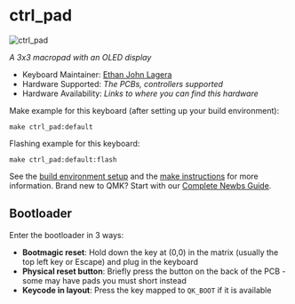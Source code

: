 # ctrl_pad

![ctrl_pad](https://imgur.com/a/q8BiN6y)

*A 3x3 macropad with an OLED display*

* Keyboard Maintainer: [Ethan John Lagera](https://github.com/Somebud0180)
* Hardware Supported: *The PCBs, controllers supported*
* Hardware Availability: *Links to where you can find this hardware*

Make example for this keyboard (after setting up your build environment):

    make ctrl_pad:default

Flashing example for this keyboard:

    make ctrl_pad:default:flash

See the [build environment setup](https://docs.qmk.fm/#/getting_started_build_tools) and the [make instructions](https://docs.qmk.fm/#/getting_started_make_guide) for more information. Brand new to QMK? Start with our [Complete Newbs Guide](https://docs.qmk.fm/#/newbs).

## Bootloader

Enter the bootloader in 3 ways:

* **Bootmagic reset**: Hold down the key at (0,0) in the matrix (usually the top left key or Escape) and plug in the keyboard
* **Physical reset button**: Briefly press the button on the back of the PCB - some may have pads you must short instead
* **Keycode in layout**: Press the key mapped to `QK_BOOT` if it is available
